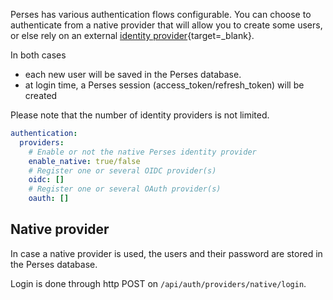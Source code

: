 Perses has various authentication flows configurable. You can choose to authenticate from a native provider that will allow you to create some users, or else rely on an external [identity provider](https://perses.dev/docs/perses/v0.47.0/design-docs/authentication.md/#external-oidcoauth-providers){target=_blank}.

In both cases

* each new user will be saved in the Perses database.
* at login time, a Perses session (access_token/refresh_token) will be created

Please note that the number of identity providers is not limited.

```yaml title="foo"
authentication:
  providers:
    # Enable or not the native Perses identity provider
    enable_native: true/false
    # Register one or several OIDC provider(s)
    oidc: []
    # Register one or several OAuth provider(s)
    oauth: []
```

## Native provider

In case a native provider is used, the users and their password are stored in the Perses database.

Login is done through http POST on `/api/auth/providers/native/login`.

